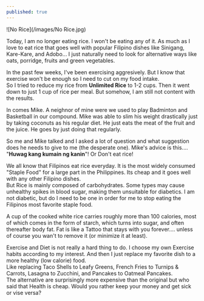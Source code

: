 ```yaml
---
published: true
---
```

![No Rice](/images/No Rice.jpg)

Today, I am no longer eating rice. I won't be eating any of it. As much as I love to eat rice that goes well with popular Filipino dishes like Sinigang, Kare-Kare, and Adobo... I just naturally need to look for alternative ways like oats, porridge, fruits and green vegetables.  

In the past few weeks, I've been exercising aggresively. But I know that exercise won't be enough so I need to cut on my food intake.   
So I tried to reduce my rice from **Unlimited Rice** to 1-2 cups. Then it went down to just 1 cup of rice per meal. But somehow, I am still not content with the results.

In comes Mike. A neighnor of mine were we used to play Badminton and Basketball in our compound. Mike was able to slim his weight drastically just by taking coconuts as his regular diet. He just eats the meat of the fruit and the juice. He goes by just doing that regularly.   

So me and Mike talked and I asked a lot of question and what suggestion does he needs to give to me (the desperate one). Mike's advice is this.... 
"**Huwag kang kumain ng kanin**"! Or Don't eat rice! 

We all know that Filipinos eat rice everyday. It is the most widely consumed "Staple Food" for a large part in the Philippines. Its cheap and it goes well with any other Filipino dishes.   
But Rice is mainly composed of carbohydrates. Some types may cause unhealthy spikes in blood sugar, making them unsuitable for diabetics. I am not diabetic, but do I need to be one in order for me to stop eating the Filipinos most favorite staple food. 

A cup of the cooked white rice carries roughly more than 100 calories, most of which comes in the form of starch, which turns into sugar, and often thereafter body fat. Fat is like a Tattoo that stays with you forever.... unless of course you wan't to remove it (or minimize it at least).

Exercise and Diet is not really a hard thing to do. I choose my own Exercise habits according to my interest. And then I just replace my favorite dish to a more healthy (low calorie) food.   
Like replacing Taco Shells to Leafy Greens, French Fries to Turnips & Carrots, Lasagna to Zucchini, and Pancakes to Oatmeal Pancakes.   
The alternative are surprisingly more expensive than the original but who said that Health is cheap. Would you rather keep your money and get sick or vise versa? 